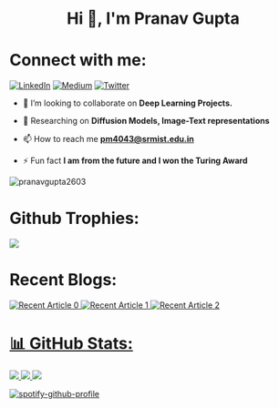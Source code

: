 <h1 align="center">Hi 👋, I'm Pranav Gupta</h1>
<h3 align="center"></h3>

# Connect with me:
[![LinkedIn](https://img.shields.io/badge/LinkedIn-%230077B5.svg?logo=linkedin&logoColor=white)](https://www.linkedin.com/in/pranavgupta2003/) [![Medium](https://img.shields.io/badge/Medium-12100E?logo=medium&logoColor=white)](https://medium.com/@pranavgupta2609) [![Twitter](https://img.shields.io/badge/Twitter-%231DA1F2.svg?logo=Twitter&logoColor=white)](https://twitter.com/pranavgupta2603) 

- 👯 I’m looking to collaborate on **Deep Learning Projects.**

- 💬 Researching on **Diffusion Models, Image-Text representations**

- 📫 How to reach me **pm4043@srmist.edu.in**

- ⚡ Fun fact **I am from the future and I won the Turing Award**

<p align="left"> <img src="https://komarev.com/ghpvc/?username=pranavgupta2603&label=Profile%20views&color=0e75b6&style=flat" alt="pranavgupta2603"/> </p>

# Github Trophies:

![](https://github-profile-trophy.vercel.app/?username=pranavgupta2603&theme=radical&no-frame=false&no-bg=true&margin-w=4)

# Recent Blogs:
<a target="_blank" href="https://github-readme-medium-recent-article.vercel.app/medium/@pranavgupta2609/0">
<img src="https://github-readme-medium-recent-article.vercel.app/medium/@pranavgupta2609/0" alt="Recent Article 0"/> 

<a target="_blank" href="https://github-readme-medium-recent-article.vercel.app/medium/@pranavgupta2609/0">
<img src="https://github-readme-medium-recent-article.vercel.app/medium/@pranavgupta2609/1" alt="Recent Article 1"/> 
  
<a target="_blank" href="https://github-readme-medium-recent-article.vercel.app/medium/@pranavgupta2609/1">
<img src="https://github-readme-medium-recent-article.vercel.app/medium/@pranavgupta2609/2" alt="Recent Article 2"/> 
  
# 📊 GitHub Stats:
 
![](https://github-readme-stats.vercel.app/api?username=pranavgupta2603&theme=radical&hide_border=false&include_all_commits=false&count_private=false)
![](https://github-readme-streak-stats.herokuapp.com/?user=pranavgupta2603&theme=radical&hide_border=false)
![](https://github-readme-stats.vercel.app/api/top-langs/?username=pranavgupta2603&theme=radical&hide_border=false&include_all_commits=false&count_private=false&layout=compact)

<!--<p><img align="left" src="https://github-readme-stats.vercel.app/api/top-langs?username=pranavgupta2603&show_icons=true&locale=en&layout=compact" alt="pranavgupta2603" /></p>

<p>&nbsp;<img align="center" width=50% src="https://github-readme-stats.vercel.app/api?username=pranavgupta2603&show_icons=true&locale=en&count_private=true" alt="pranavgupta2603" /></p> 

-->

[![spotify-github-profile](https://spotify-github-profile.vercel.app/api/view?uid=v4rzmjt5bzz3k6wgmgncsp0ei&cover_image=true&theme=default&show_offline=true&bar_color=53b14f&bar_color_cover=false)](https://spotify-github-profile.vercel.app/api/view?uid=v4rzmjt5bzz3k6wgmgncsp0ei&redirect=true)


